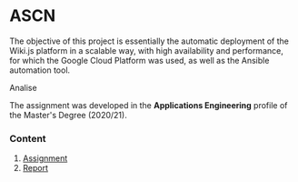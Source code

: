 # ASCN

The objective of this project is essentially the automatic deployment of the Wiki.js platform in a scalable way, with high availability and performance, for which the Google Cloud Platform was used, as well as the Ansible automation tool.

Analise


The assignment was developed in the **Applications Engineering** profile of the Master's Degree (2020/21).



### Content

1. [Assignment](assignment.pdf)
2. [Report](report.pdf)


